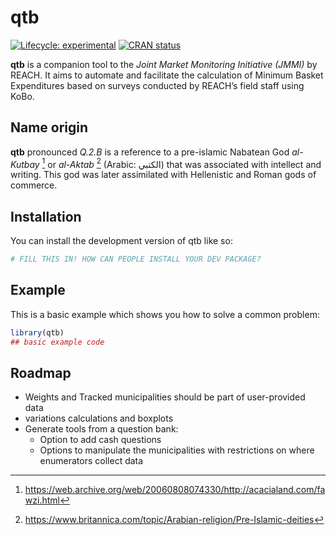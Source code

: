 
<!-- README.md is generated from README.Rmd. Please edit that file -->

# qtb

<!-- badges: start -->

[![Lifecycle:
experimental](https://img.shields.io/badge/lifecycle-experimental-orange.svg)](https://lifecycle.r-lib.org/articles/stages.html#experimental)
[![CRAN
status](https://www.r-pkg.org/badges/version/qtb)](https://CRAN.R-project.org/package=qtb)
<!-- badges: end -->

**qtb** is a companion tool to the *Joint Market Monitoring Initiative
(JMMI)* by REACH. It aims to automate and facilitate the calculation of
Minimum Basket Expenditures based on surveys conducted by REACH’s field
staff using KoBo.

## Name origin

**qtb** pronounced *Q.2.B* is a reference to a pre-islamic Nabatean God
*al-Kutbay* [^1] or *al-Aktab* [^2] (Arabic: الكتبي) that was associated
with intellect and writing. This god was later assimilated with
Hellenistic and Roman gods of commerce.

## Installation

You can install the development version of qtb like so:

``` r
# FILL THIS IN! HOW CAN PEOPLE INSTALL YOUR DEV PACKAGE?
```

## Example

This is a basic example which shows you how to solve a common problem:

``` r
library(qtb)
## basic example code
```

## Roadmap

- Weights and Tracked municipalities should be part of user-provided
  data
- variations calculations and boxplots
- Generate tools from a question bank:
  - Option to add cash questions
  - Options to manipulate the municipalities with restrictions on where
    enumerators collect data

[^1]: <https://web.archive.org/web/20060808074330/http://acacialand.com/fawzi.html>

[^2]: <https://www.britannica.com/topic/Arabian-religion/Pre-Islamic-deities>

